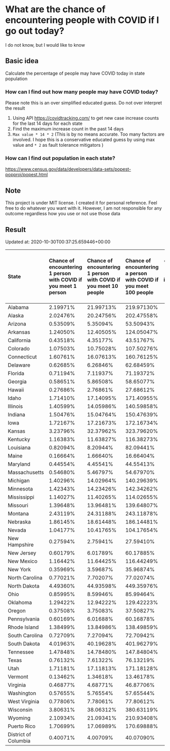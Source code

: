 # What are the chance of encountering people with COVID if I go out today?
I do not know, but I would like to know

## Basic idea
Calculate the percentage of people may have COVID today in state population

### How can I find out how many people may have COVID today?
Please note this is an over simplified educated guess. Do not over interpret the result 
1. Using API https://covidtracking.com/ to get new case increase counts for the last 14 days for each state
2. Find the maximum increase count in the past 14 days
3. `Max value * 14 * 2` (This is by no means accurate. Too many factors are involved. I hope this is a conservative educated guess by using max value and `* 2` as fault tolerance mitigators ) 

### How can I find out population in each state?
https://www.census.gov/data/developers/data-sets/popest-popproj/popest.html

## Note
This project is under MIT license. I created it for personal reference. Feel free to do whatever you want with it. However, I am not responsible for any outcome regardless how you use or not use those data 

## Result

 Updated at: 2020-10-30T00:37:25.659446+00:00

| State                | Chance of encountering 1 person with COVID if you meet 1 person   | Chance of encountering 1 person with COVID if you meet 10 people   | Chance of encountering a person with COVID if you meet 100 people   |   Max count of new case increase in the past 14 days |   Estimated people count with COVID |
|:---------------------|:------------------------------------------------------------------|:-------------------------------------------------------------------|:--------------------------------------------------------------------|-----------------------------------------------------:|------------------------------------:|
| Alabama              | 2.19971%                                                          | 21.99713%                                                          | 219.97130%                                                          |                                                 3852 |                              107856 |
| Alaska               | 2.02476%                                                          | 20.24756%                                                          | 202.47558%                                                          |                                                  529 |                               14812 |
| Arizona              | 0.53509%                                                          | 5.35094%                                                           | 53.50943%                                                           |                                                 1391 |                               38948 |
| Arkansas             | 1.24050%                                                          | 12.40505%                                                          | 124.05047%                                                          |                                                 1337 |                               37436 |
| California           | 0.43518%                                                          | 4.35177%                                                           | 43.51767%                                                           |                                                 6141 |                              171948 |
| Colorado             | 1.07503%                                                          | 10.75028%                                                          | 107.50276%                                                          |                                                 2211 |                               61908 |
| Connecticut          | 1.60761%                                                          | 16.07613%                                                          | 160.76125%                                                          |                                                 2047 |                               57316 |
| Delaware             | 0.62685%                                                          | 6.26846%                                                           | 62.68459%                                                           |                                                  218 |                                6104 |
| Florida              | 0.71194%                                                          | 7.11937%                                                           | 71.19372%                                                           |                                                 5461 |                              152908 |
| Georgia              | 0.58651%                                                          | 5.86508%                                                           | 58.65077%                                                           |                                                 2224 |                               62272 |
| Hawaii               | 0.27686%                                                          | 2.76861%                                                           | 27.68612%                                                           |                                                  140 |                                3920 |
| Idaho                | 1.71410%                                                          | 17.14095%                                                          | 171.40955%                                                          |                                                 1094 |                               30632 |
| Illinois             | 1.40599%                                                          | 14.05986%                                                          | 140.59858%                                                          |                                                 6363 |                              178164 |
| Indiana              | 1.50476%                                                          | 15.04764%                                                          | 150.47639%                                                          |                                                 3618 |                              101304 |
| Iowa                 | 1.72167%                                                          | 17.21673%                                                          | 172.16734%                                                          |                                                 1940 |                               54320 |
| Kansas               | 3.23796%                                                          | 32.37962%                                                          | 323.79620%                                                          |                                                 3369 |                               94332 |
| Kentucky             | 1.16383%                                                          | 11.63827%                                                          | 116.38273%                                                          |                                                 1857 |                               51996 |
| Louisiana            | 0.82094%                                                          | 8.20944%                                                           | 82.09441%                                                           |                                                 1363 |                               38164 |
| Maine                | 0.16664%                                                          | 1.66640%                                                           | 16.66404%                                                           |                                                   80 |                                2240 |
| Maryland             | 0.44554%                                                          | 4.45541%                                                           | 44.55413%                                                           |                                                  962 |                               26936 |
| Massachusetts        | 0.54680%                                                          | 5.46797%                                                           | 54.67970%                                                           |                                                 1346 |                               37688 |
| Michigan             | 1.40296%                                                          | 14.02964%                                                          | 140.29639%                                                          |                                                 5004 |                              140112 |
| Minnesota            | 1.42343%                                                          | 14.23426%                                                          | 142.34262%                                                          |                                                 2867 |                               80276 |
| Mississippi          | 1.14027%                                                          | 11.40265%                                                          | 114.02655%                                                          |                                                 1212 |                               33936 |
| Missouri             | 1.39648%                                                          | 13.96481%                                                          | 139.64807%                                                          |                                                 3061 |                               85708 |
| Montana              | 2.43119%                                                          | 24.31188%                                                          | 243.11878%                                                          |                                                  928 |                               25984 |
| Nebraska             | 1.86145%                                                          | 18.61448%                                                          | 186.14481%                                                          |                                                 1286 |                               36008 |
| Nevada               | 1.04177%                                                          | 10.41765%                                                          | 104.17654%                                                          |                                                 1146 |                               32088 |
| New Hampshire        | 0.27594%                                                          | 2.75941%                                                           | 27.59410%                                                           |                                                  134 |                                3752 |
| New Jersey           | 0.60179%                                                          | 6.01789%                                                           | 60.17885%                                                           |                                                 1909 |                               53452 |
| New Mexico           | 1.16442%                                                          | 11.64425%                                                          | 116.44249%                                                          |                                                  872 |                               24416 |
| New York             | 0.35969%                                                          | 3.59687%                                                           | 35.96874%                                                           |                                                 2499 |                               69972 |
| North Carolina       | 0.77021%                                                          | 7.70207%                                                           | 77.02074%                                                           |                                                 2885 |                               80780 |
| North Dakota         | 4.49360%                                                          | 44.93598%                                                          | 449.35976%                                                          |                                                 1223 |                               34244 |
| Ohio                 | 0.85995%                                                          | 8.59946%                                                           | 85.99464%                                                           |                                                 3590 |                              100520 |
| Oklahoma             | 1.29422%                                                          | 12.94222%                                                          | 129.42223%                                                          |                                                 1829 |                               51212 |
| Oregon               | 0.37508%                                                          | 3.75083%                                                           | 37.50827%                                                           |                                                  565 |                               15820 |
| Pennsylvania         | 0.60169%                                                          | 6.01688%                                                           | 60.16878%                                                           |                                                 2751 |                               77028 |
| Rhode Island         | 1.38499%                                                          | 13.84986%                                                          | 138.49859%                                                          |                                                  524 |                               14672 |
| South Carolina       | 0.72709%                                                          | 7.27094%                                                           | 72.70942%                                                           |                                                 1337 |                               37436 |
| South Dakota         | 4.01963%                                                          | 40.19628%                                                          | 401.96279%                                                          |                                                 1270 |                               35560 |
| Tennessee            | 1.47848%                                                          | 14.78480%                                                          | 147.84804%                                                          |                                                 3606 |                              100968 |
| Texas                | 0.76132%                                                          | 7.61322%                                                           | 76.13219%                                                           |                                                 7884 |                              220752 |
| Utah                 | 1.71181%                                                          | 17.11813%                                                          | 171.18128%                                                          |                                                 1960 |                               54880 |
| Vermont              | 0.13462%                                                          | 1.34618%                                                           | 13.46178%                                                           |                                                   30 |                                 840 |
| Virginia             | 0.46877%                                                          | 4.68771%                                                           | 46.87706%                                                           |                                                 1429 |                               40012 |
| Washington           | 0.57655%                                                          | 5.76554%                                                           | 57.65544%                                                           |                                                 1568 |                               43904 |
| West Virginia        | 0.77806%                                                          | 7.78061%                                                           | 77.80612%                                                           |                                                  498 |                               13944 |
| Wisconsin            | 3.80631%                                                          | 38.06312%                                                          | 380.63119%                                                          |                                                 7915 |                              221620 |
| Wyoming              | 2.10934%                                                          | 21.09341%                                                          | 210.93408%                                                          |                                                  436 |                               12208 |
| Puerto Rico          | 1.70699%                                                          | 17.06989%                                                          | 170.69888%                                                          |                                                 1947 |                               54516 |
| District of Columbia | 0.40071%                                                          | 4.00709%                                                           | 40.07090%                                                           |                                                  101 |                                2828 |